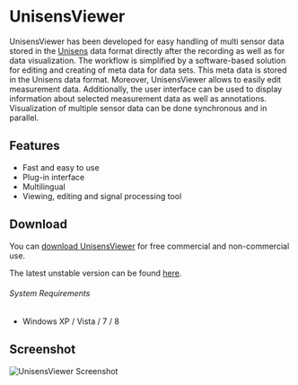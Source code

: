 # UnisensViewer

UnisensViewer has been developed for easy handling of multi sensor data stored in the [Unisens](http://unisens.org/) data format directly after the recording as well as for data visualization. The workflow is simplified by a software-based solution for editing and creating of meta data for data sets. This meta data is stored in the Unisens data format. Moreover, UnisensViewer allows to easily edit measurement data. Additionally, the user interface can be used to display information about selected measurement data as well as annotations. Visualization of multiple sensor data can be done synchronous and in parallel.

## Features
  * Fast and easy to use
  * Plug-in interface
  * Multilingual
  * Viewing, editing and signal processing tool

## Download
You can [download UnisensViewer](http://software.unisens.org/download/UnisensViewer/UnisensViewer_Setup.exe) for free commercial and non-commercial use.

The latest unstable version can be found [here](http://software.unisens.org/download/UnisensViewer_Beta/UnisensViewer_Setup.exe).

###### System Requirements
  * Windows XP / Vista / 7 / 8

## Screenshot
![UnisensViewer Screenshot](http://unisens.org/pics/unisensviewer.png "UnisensViewer Screenshot")
